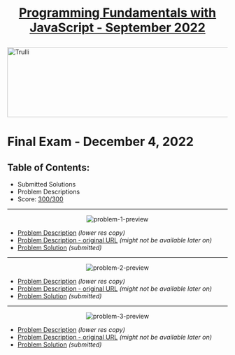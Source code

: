 # <p align="center"><a href="https://softuni.bg/trainings/3839/programming-fundamentals-with-javascript-september-2022"> Programming Fundamentals with JavaScript - September 2022 </a></p>
  
<a href="https://softuni.bg/">
<img src="https://camo.githubusercontent.com/faa79249ae3db9bbf97c786a08b2edbe1524a4a2f0ecd7db594efc88e6839d25/68747470733a2f2f676f6f2e676c2f4b596d30547a" alt="Trulli" width="1218" height="160">
</a>
  
# Final Exam - December 4, 2022
## Table of Contents: 
- Submitted Solutions
- Problem Descriptions
- Score: <a href="https://i.imgur.com/ZQ9OGlm.png">300/300</a>

<hr />
<p align="center"><img src="https://i.imgur.com/iCBAYAN.png" alt="problem-1-preview" title="Problem 1 - Preview" /></p>
<ul>
<li><a href="https://github.com/mirokrastanov/Software-Engineering-SoftUni/blob/main/softuni-js-fundamentals/mid-exam/problem-descriptions/01-burger-bus/01.Burger%20Bus_Problem%20Description.pdf">Problem Description</a> <i>(lower res copy)</i></li>
<li><a href="https://softwareuniversity-my.sharepoint.com/:w:/g/personal/joana_veskova_students_softuni_bg/EX7_lHcL3LtGudeRcj1anNEB2omyc63om--J9Al0oxXyLA?e=XtczXN">Problem Description - original URL</a> <i>(might not be available later on)</i></li>
<li><a href="https://github.com/mirokrastanov/Software-Engineering-SoftUni/blob/main/softuni-js-fundamentals/mid-exam/01-burger-bus.js">Problem Solution</a> <i>(submitted)</i></li>
</ul>
  
<hr />
<p align="center"><img src="https://i.imgur.com/mY2eTPf.png" alt="problem-2-preview" title="Problem 2 - Preview" /></p>
<ul>
<li><a href="https://github.com/mirokrastanov/Software-Engineering-SoftUni/blob/main/softuni-js-fundamentals/mid-exam/problem-descriptions/02-coffee-lover/02.Coffee%20Lover_Problem%20Description.pdf">Problem Description</a> <i>(lower res copy)</i></li>
<li><a href="https://softwareuniversity-my.sharepoint.com/:w:/g/personal/joana_veskova_students_softuni_bg/EVVBqGN_BXdGijsjyw4BcZgBc5QrnBsEOVirnfxuf274sA?e=GwUGKE">Problem Description - original URL</a> <i>(might not be available later on)</i></li>
<li><a href="https://github.com/mirokrastanov/Software-Engineering-SoftUni/blob/main/softuni-js-fundamentals/mid-exam/02-coffee-lover.js">Problem Solution</a> <i>(submitted)</i></li>
</ul>
  
<hr />
<p align="center"><img src="https://i.imgur.com/KiBbSKa.png" alt="problem-3-preview" title="Problem 3 - Preview" /></p>
<ul>
<li><a href="https://github.com/mirokrastanov/Software-Engineering-SoftUni/blob/main/softuni-js-fundamentals/mid-exam/problem-descriptions/03-deck-of-cards/03.Deck%20of%20Cards_Problem%20Description.pdf">Problem Description</a> <i>(lower res copy)</i></li>
<li><a href="https://softwareuniversity-my.sharepoint.com/:w:/g/personal/joana_veskova_students_softuni_bg/EdeW_0Ed7Z5HgITi7BZ6_icBj_QtSqDiD_bdryWm8n4G6Q?e=zWW11I">Problem Description - original URL</a> <i>(might not be available later on)</i></li>
<li><a href="https://github.com/mirokrastanov/Software-Engineering-SoftUni/blob/main/softuni-js-fundamentals/mid-exam/03-deck-of-cards.js">Problem Solution</a> <i>(submitted)</i></li>
</ul>  
  
